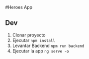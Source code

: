 #Heroes App

## Dev

1. Clonar proyecto
2. Ejecutar ```npm install```
3. Levantar Backend ```npm run backend```
4. Ejecutar la app ```ng serve -o```
